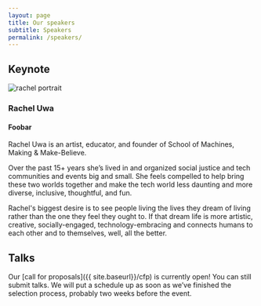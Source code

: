 ```yaml
---
layout: page
title: Our speakers
subtitle: Speakers
permalink: /speakers/
---
```


<div class="pretty-links">

## Keynote

<img class="speaker-img" alt="rachel portrait" src="{{ site.baseurl}}/assets/img/portrait_rachel.jpeg">

### Rachel Uwa

#### Foobar

Rachel Uwa is an artist, educator, and founder of School of Machines, Making &
Make-Believe.

Over the past 15+ years she’s lived in and organized social justice and tech
communities and events big and small. She feels compelled to help bring these
two worlds together and make the tech world less daunting and more diverse,
inclusive, thoughtful, and fun.

Rachel's biggest desire is to see people living the lives they dream of living
rather than the one they feel they ought to. If that dream life is more
artistic, creative, socially-engaged, technology-embracing and connects humans
to each other and to themselves, well, all the better.

## Talks

Our [call for proposals]({{ site.baseurl}}/cfp) is currently open! You can still
submit talks. We will put a schedule up as soon as we’ve finished the selection
process, probably two weeks before the event.

</div>
